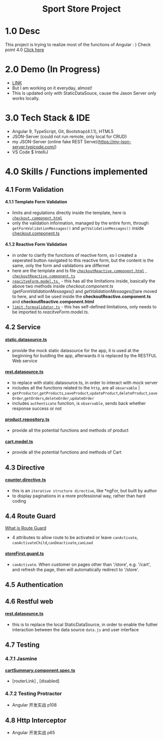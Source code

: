 <h1 align="center">Sport Store Project</h1>

# 1.0 Desc 

This project is trying to realize most of the functions of Angular : )  Check point 4.0 [Click here](https://github.com/puddlejumper26/SportStore/blob/master/README.md#40-skills--functions-implemented)

# 2.0 Demo (In Progress)

- [LINK](https://puddlejumper26.github.io/SportStore/)
- But I am working on it everyday, almost!
- This is updated only with StaticDataSouce, cause the Jason Server only works locally.

# 3.0 Tech Stack & IDE
- Angular 9, TypeScript, Git, Bootstrap(4.1.1), HTML5
- JSON-Server (could not run remote, only local for CRUD)
- my JSON-Server (online fake REST Serve)(https://my-json-server.typicode.com/)
- VS Code $ IntelliJ

# 4.0 Skills / Functions implemented

## 4.1 Form Validation

#### 4.1.1 Template Form Validation
- limits and regulations directly inside the template, here is [`checkout.component.html`](https://github.com/puddlejumper26/SportStore/blob/master/src/app/store/checkout/checkout.component.html)
- only the validation information, managed by the entire form, through `getFormValidationMessages()` and `getValidationMessages()` inside [checkout.component.ts](https://github.com/puddlejumper26/SportStore/blob/master/src/app/store/checkout/checkout.component.ts)

#### 4.1.2 Reactive Form Validation
- in order to clarify the functions of reactive form, so I created a seperated button navigated to this reactive form, but the content is the same, only the form and validations are differnet
- here are the template and ts file [`checkoutReactive.component.html`](https://github.com/puddlejumper26/SportStore/blob/master/src/app/store/checkout/checkoutReactive.component.html) , [`checkoutReactive.component.ts` ](https://github.com/puddlejumper26/SportStore/blob/master/src/app/store/checkout/checkoutReactive.component.ts)
- [`reacitveForm.model.ts `](https://github.com/puddlejumper26/SportStore/blob/master/src/app/model/reacitveForm.model.ts) - this has all the limitations inside, basically the above two methods inside *checkout.component.ts* (*getFormValidationMessages()* and *getValidationMessages()*)are moved to here, and will be used inside the **checkoutReactive.component.ts** and **checkoutReactive.component.html**
- [`limit.formvalidator.ts`](https://github.com/puddlejumper26/SportStore/blob/master/src/app/model/validators/limit.formvalidator.ts) - this has self-defined limitations, only needs to be imported to *reacitveForm.model.ts*.

## 4.2 Service

#### [static.datasource.ts](https://github.com/puddlejumper26/SportStore/blob/master/src/app/model/static.datasource.ts)
- provide the mock static datasource for the app, it is used at the beginning for buidling the app, afterwards it is replaced by the RESTFUL Web service
#### [rest.datasource.ts](https://github.com/puddlejumper26/SportStore/blob/master/src/app/model/rest.datasource.ts)
- to replace with static.datasource.ts, in order to interact with mock server
- includes all the functions related to the `http`, are all `observable` |
- `getProductor`,`getProducts`,`saveProduct`,`updateProduct`,`deleteProduct`,`saveOrder`,`getOrders`,`deleteOrder`,`updateOrder`
- includes `authenticate` function, is `observable`, sends back whether response success or not
#### [product.repository.ts](https://github.com/puddlejumper26/SportStore/blob/master/src/app/model/product.repository.ts)
- provide all the potential functions and methods of product
#### [cart.model.ts](https://github.com/puddlejumper26/SportStore/blob/master/src/app/model/cart.model.ts)
- provide all the potential functions and methods of Cart

## 4.3 Directive

#### [counter.directive.ts](https://github.com/puddlejumper26/SportStore/blob/master/src/app/store/counter.directive.ts)
- this is an `iterative structure directive`, like *ngFor, but built by author
- to display paginations in a more professional way, rather than hard coding

## 4.4 Route Guard 

 [What is Route Guard](https://github.com/puddlejumper26/blogs/issues/153)
 - 4 attributes to allow route to be activated or leave `canActivate`, `canActivateChild`,`canDeactivate`,`canLoad`

#### [storeFirst.guard.ts](https://github.com/puddlejumper26/SportStore/blob/master/src/app/storeFirst.guard.ts)
- `canActivate`. When customer on pages other than '/store', e.g. '/cart', and refresh the page, then will automatically redirect to '/store'.

## 4.5 Authentication

## 4.6 Restful web

#### [rest.datasource.ts](https://github.com/puddlejumper26/SportStore/blob/master/src/app/model/rest.datasource.ts)
- this is to replace the local StaticDataSource, in order to enable the futher interaction between the data source `data.js` and user interface

## 4.7 Testing

### 4.7.1 Jasmine

#### [cartSummary.component.spec.ts](https://github.com/puddlejumper26/SportStore/blob/master/src/app/store/cart/cartSummary.component.spec.ts)
- [routerLink] , [disabled]

### 4.7.2 Testing Protractor 
- Angular 开发实战 p108

## 4.8 Http Interceptor
- Angular 开发实战 p65
